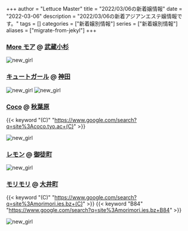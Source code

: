 +++
author = "Lettuce Master"
title = "2022/03/06の新着嬢情報"
date = "2022-03-06"
description = "2022/03/06の新着アジアンエステ嬢情報です。"
tags = []
categories = ["新着嬢別情報"]
series = ["新着嬢別情報"]
aliases = ["migrate-from-jekyl"]
+++
### [More モア](https://more.ies.bz/) @ [武蔵小杉](/post/musashikosugi)


![new_girl](https://more.ies.bz/photos/sites/99/2022/02/2022022718580495.jpg)
### [キュートガール](http://loman.ies.fun/) @ [神田](/post/kanda)


![new_girl](https://i.imgur.com/ltpo7YS.jpeg)
![new_girl](https://i.imgur.com/ZRmPPfY.jpeg)
### [Coco](https://coco.tyo.ac/) @ [秋葉原](/post/akihabara)
{{< keyword "(C)" "https://www.google.com/search?q=site%3Acoco.tyo.ac+(C)" >}} 

![new_girl](https://coco.tyo.ac/photos/sites/95/2022/03/2022030404340339.jpg_302X404.jpg)
### [レモン](http://ueno502.galaxy.bindcloud.jp/) @ [御徒町](/post/okachimachi)


![new_girl](https://i.imgur.com/ki1XPrh.jpeg)
### [モリモリ](https://morimori.ies.bz/) @ [大井町](/post/oimachi)
{{< keyword "(C)" "https://www.google.com/search?q=site%3Amorimori.ies.bz+(C)" >}} {{< keyword "B84" "https://www.google.com/search?q=site%3Amorimori.ies.bz+B84" >}} 

![new_girl](https://morimori.ies.bz/photos/sites/59/2022/03/202203050933493.jpg_300X450.jpg)
